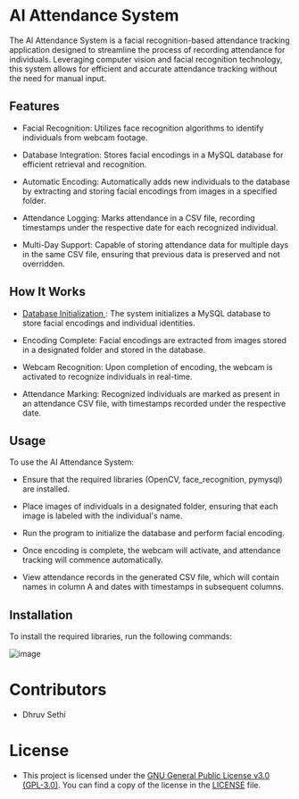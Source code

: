 # **AI Attendance System**
The AI Attendance System is a facial recognition-based attendance tracking application designed to streamline the process of recording attendance for individuals. Leveraging computer vision and facial recognition technology, this system allows for efficient and accurate attendance tracking without the need for manual input.

## **Features**
- Facial Recognition: Utilizes face recognition algorithms to identify individuals from webcam footage.

- Database Integration: Stores facial encodings in a MySQL database for efficient retrieval and recognition.

- Automatic Encoding: Automatically adds new individuals to the database by extracting and storing facial encodings from images in a specified folder.

- Attendance Logging: Marks attendance in a CSV file, recording timestamps under the respective date for each recognized individual.

- Multi-Day Support: Capable of storing attendance data for multiple days in the same CSV file, ensuring that previous data is preserved and not overridden.

## **How It Works**
- <u> Database Initialization </u>: The system initializes a MySQL database to store facial encodings and individual identities.

- Encoding Complete: Facial encodings are extracted from images stored in a designated folder and stored in the database.

- Webcam Recognition: Upon completion of encoding, the webcam is activated to recognize individuals in real-time.

- Attendance Marking: Recognized individuals are marked as present in an attendance CSV file, with timestamps recorded under the respective date.

## **Usage**
To use the AI Attendance System:

- Ensure that the required libraries (OpenCV, face_recognition, pymysql) are installed.

- Place images of individuals in a designated folder, ensuring that each image is labeled with the individual's name.

- Run the program to initialize the database and perform facial encoding.

- Once encoding is complete, the webcam will activate, and attendance tracking will commence automatically.

- View attendance records in the generated CSV file, which will contain names in column A and dates with timestamps in subsequent columns.

## **Installation**
To install the required libraries, run the following commands:

![image](https://github.com/sethidhruv188/AI_Attendance_System/assets/140970083/23511f5b-7f1f-476d-a305-0d84522a4630)


# **Contributors**
- Dhruv Sethi

# **License**
- This project is licensed under the [GNU General Public License v3.0 (GPL-3.0)](https://opensource.org/licenses/GPL-3.0). You can find a copy of the license in the [LICENSE](LICENSE) file.
